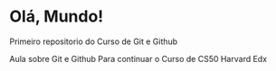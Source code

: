 # Olá, Mundo!
 Primeiro repositorio do Curso de Git e Github

Aula sobre Git e Github
Para continuar o Curso de CS50 Harvard Edx
